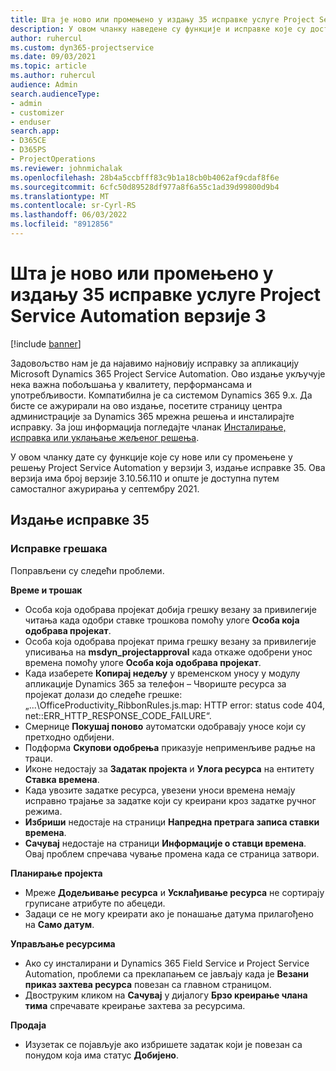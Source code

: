 ```yaml
---
title: Шта је ново или промењено у издању 35 исправке услуге Project Service Automation верзије 3
description: У овом чланку наведене су функције и исправке које су доступне у издању 35 исправке услуге Microsoft Dynamics 365 Project Service Automation верзије 3.
author: ruhercul
ms.custom: dyn365-projectservice
ms.date: 09/03/2021
ms.topic: article
ms.author: ruhercul
audience: Admin
search.audienceType:
- admin
- customizer
- enduser
search.app:
- D365CE
- D365PS
- ProjectOperations
ms.reviewer: johnmichalak
ms.openlocfilehash: 28b4a5ccbfff83c9b1a18cb0b4062af9cdaf8f6e
ms.sourcegitcommit: 6cfc50d89528df977a8f6a55c1ad39d99800d9b4
ms.translationtype: MT
ms.contentlocale: sr-Cyrl-RS
ms.lasthandoff: 06/03/2022
ms.locfileid: "8912856"
---
```

# <a name="whats-new-or-changed-in-project-service-automation-update-release-35-v3"></a>Шта је ново или промењено у издању 35 исправке услуге Project Service Automation верзије 3

[!include [banner](../includes/psa-now-project-operations.md)]

Задовољство нам је да најавимо најновију исправку за апликацију Microsoft Dynamics 365 Project Service Automation. Ово издање укључује нека важна побољшања у квалитету, перформансама и употребљивости. Компатибилна је са системом Dynamics 365 9.x. Да бисте се ажурирали на ово издање, посетите страницу центра администрације за Dynamics 365 мрежна решења и инсталирајте исправку. За још информација погледајте чланак [Инсталирање, исправка или уклањање жељеног решења](/power-platform/admin/install-remove-preferred-solution).

У овом чланку дате су функције које су нове или су промењене у решењу Project Service Automation у верзији 3, издање исправке 35. Ова верзија има број верзије 3.10.56.110 и опште је доступна путем самосталног ажурирања у септембру 2021.

## <a name="update-release-35"></a>Издање исправке 35

### <a name="bug-fixes"></a>Исправке грешака

Поправљени су следећи проблеми.

**Време и трошак**

- Особа која одобрава пројекат добија грешку везану за привилегије читања када одобри ставке трошкова помоћу улоге **Особа која одобрава пројекат**.
- Особа која одобрава пројекат прима грешку везану за привилегије уписивања на **msdyn_projectapproval** када откаже одобрени унос времена помоћу улоге **Особа која одобрава пројекат**.
- Када изаберете **Копирај недељу** у временском уносу у модулу апликације Dynamics 365 за телефон – Чвориште ресурса за пројекат долази до следеће грешке: „...\OfficeProductivity_RibbonRules.js.map: HTTP error: status code 404, net::ERR_HTTP_RESPONSE_CODE_FAILURE“.
- Смернице **Покушај поново** аутоматски одобравају уносе који су претходно одбијени.
- Подформа **Скупови одобрења** приказује неприменљиве радње на траци.
- Иконе недостају за **Задатак пројекта** и **Улога ресурса** на ентитету **Ставка времена**.
- Када увозите задатке ресурса, увезени уноси времена немају исправно трајање за задатке који су креирани кроз задатке ручног режима.
- **Избриши** недостаје на страници **Напредна претрага записа ставки времена**.
- **Сачувај** недостаје на страници **Информације о ставци времена**. Овај проблем спречава чување промена када се страница затвори.

**Планирање пројекта**

- Мреже **Додељивање ресурса** и **Усклађивање ресурса** не сортирају груписане атрибуте по абецеди.
- Задаци се не могу креирати ако је понашање датума прилагођено на **Само датум**.

**Управљање ресурсима**

- Ако су инсталирани и Dynamics 365 Field Service и Project Service Automation, проблеми са преклапањем се јављају када је **Везани приказ захтева ресурса** повезан са главном страницом.
- Двоструким кликом на **Сачувај** у дијалогу **Брзо креирање члана тима** спречавате креирање захтева за ресурсима.

**Продаја**

- Изузетак се појављује ако избришете задатак који је повезан са понудом која има статус **Добијено**.
